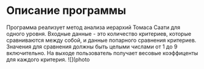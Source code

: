 Описание программы
===================
Программа реализует метод анализа иерархий Томаса Саати для одного уровня. Входные данные - это количество критериев, которые сравниваются между собой, и данные попарного сравнения критериев. Значения  для сравнения должны быть  целыми числами от 1 до 9 включительно. На выходе пользователь получает весовые коэффиценты для  каждого критерия.
![](photo

